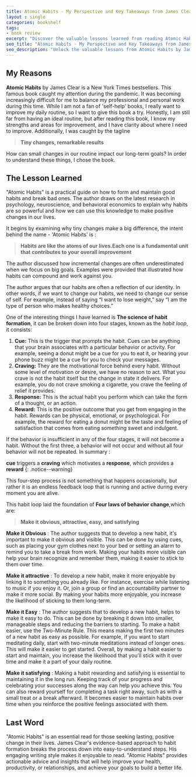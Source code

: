 ```yaml
---
title: Atomic Habits - My Perspective and Key Takeaways from James Clear's Book
layout : single
categories: bookshelf
tags:
- book review
excerpt: "Discover the valuable lessons learned from reading Atomic Habits by James Clear. Explore the author's evidence-based approach to habit formation and how small changes can lead to remarkable results. Learn about the science of habit formation, the habit loop, and the four laws of behavior change. Find out how to make habits obvious, attractive, easy, and satisfying, and develop a better daily routine. Improve your health, productivity, and relationships with actionable advice from this essential book"
seo_title: "Atomic Habits - My Perspective and Key Takeaways from James Clear's Book"
seo_description: "Unlock the valuable lessons from Atomic Habits by James Clear. Understand the power of small changes and habit formation to achieve remarkable results. Learn about the science behind habits, the habit loop, and the four laws of behavior change. Discover practical strategies to make habits obvious, attractive, easy, and satisfying, and improve your daily routine. Enhance your health, productivity, and relationships with this actionable guide for lasting positive change"
---
```


## My Reasons

**Atomic Habits** by James Clear is a New York Times bestsellers. This famous book caught my attention during the pandemic. It was becoming increasingly difficult for me to balance my professional and personal work during this time. While I am not a fan of 'self-help' books, I really want to improve my daily routine, so I want to give this book a try. Honestly, I am still far from having an ideal routine, but after reading this book, I know my strengths and areas for improvement, and I have clarity about where I need to improve. Additionally, I was caught by the tagline 

> **Tiny changes, remarkable results**

How can small changes in our routine impact our long-term goals? In order to understand these things, I chose the book.

## The Lesson Learned

"Atomic Habits" is a practical guide on how to form and maintain good habits and break bad ones. The author draws on the latest research in psychology, neuroscience, and behavioral economics to explain why habits are so powerful and how we can use this knowledge to make positive changes in our lives.

It begins by examining why tiny changes make a big difference, the intent behind the name - 'Atomic Habits' is :

> **Habits are like the atoms of our lives.Each one is a fundamental unit that contributes to your overall improvement**

The author discussed how incremental changes are often underestimated when we focus on big goals. Examples were provided that illustrated how habits can compound and work against you.

The author argues that our habits are often a reflection of our identity. In other words, if we want to change our habits, we need to change our sense of self. For example, instead of saying “I want to lose weight,” say “I am the type of person who makes healthy choices.”

One of the interesting things I have learned is **The science of habit formation**, it can be broken down into four stages, known as the *habit loop*, it consists:

<ol>
    <li><b>Cue:</b> This is the trigger that prompts the habit. Cues can be anything that your brain associates with a particular behavior or activity. For example, seeing a donut might be a cue for you to eat it, or hearing your phone buzz might be a cue for you to check your messages.</li>
    <li><b>Craving:</b> They are the motivational force behind every habit. Without some level of motivation or desire, we have no reason to act. What you crave is not the habit itself but the change in state it delivers. For example, you do not crave smoking a cigarette, you crave the feeling of relief it provides.</li>
    <li><b>Response:</b> This is the actual habit you perform which can take the form of a thought, or an action.</li>
    <li><b>Reward:</b> This is the positive outcome that you get from engaging in the habit. Rewards can be physical, emotional, or psychological. For example, the reward for eating a donut might be the taste and feeling of satisfaction that comes from eating something sweet and indulgent.</li>
</ol>

If the behavior is insufficient in any of the four stages, it will not become a habit. Without the first three, a behavior will not occur and without all four behavior will not be repeated. In summary :

**cue** triggers a **craving** which motivates a **response**, which provides a **reward**
{: .notice--warning}

This four-step process is not something that happens occasionally, but rather it is an endless feedback loop that is running and active during every moment you are alive.

This habit loop laid the foundation of **Four laws of behavior change**,which are:

> **Make it obvious, attractive, easy, and satisfying**


**Make it Obvious** : The author suggests that to develop a new habit, it's important to make it obvious and visible. This can be done by using cues, such as placing your gym clothes next to your bed or setting an alarm to remind you to take a break from work. Making your habits more visible can help your brain recognize and remember them, making it easier to stick to them over time.

**Make it attractive** : To develop a new habit, make it more enjoyable by linking it to something you already like. For instance, exercise while listening to music if you enjoy it. Or, join a group or find an accountability partner to make it more social. By making your habits more enjoyable, you increase the likelihood of sticking to them long-term.

**Make it Easy** : The author suggests that to develop a new habit, helps to make it easy to do. This can be done by breaking it down into smaller, manageable steps and reducing the barriers to starting.
To make a habit easier, use the Two-Minute Rule. This means making the first two minutes of a new habit as easy as possible. For example, if you want to start meditating daily, start with two-minute meditations instead of longer ones. This will make it easier to get started.
Overall, by making a habit easier to start and maintain, you increase the likelihood that you'll stick with it over time and make it a part of your daily routine.

**Make it satisfying** : Making a habit rewarding and satisfying is essential to maintaining it in the long run. Keeping track of your progress and celebrating your successes along the way can help you achieve this. You can also reward yourself for completing a task right away, such as with a small treat or a break afterward. It becomes easier to maintain habits over time when you reinforce the positive feelings associated with them.

## Last Word
"Atomic Habits" is an essential read for those seeking lasting, positive change in their lives. James Clear's evidence-based approach to habit formation breaks the process down into easy-to-understand steps. His engaging writing style makes it enjoyable to read. "Atomic Habits" provides actionable advice and insights that will help improve your health, productivity, or relationships, and achieve your goals to build a better life.




